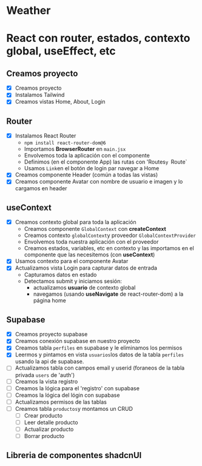 # Weather 
# React con router, estados, contexto global, useEffect, etc
## Creamos proyecto
- [x] Creamos proyecto
- [x] Instalamos Tailwind
- [x] Creamos vistas Home, About, Login
## Router
- [x] Instalamos React Router
   - `npm install react-router-dom@6`
   - Importamos **BrowserRouter** en `main.jsx`
   - Envolvemos toda la aplicación con el componente
   - Definimos (en el componente App) las rutas con 'Routes`y `Route`
   - Usamos `Link`en el botón de login par navegar a Home
- [x] Creamos componente Header (común a todas las vistas)
- [x] Creamos componente Avatar con nombre de usuario e imagen y lo cargamos en header
## useContext
- [x] Creamos contexto global para toda la aplicación
    - Creamos componente `GlobalContext` con **createContext**
    - Creamos contexto `globalContext`y proveedor `GlobalContextProvider`
    - Envolvemos toda nuestra aplicación con el proveedor
    - Creamos estados, variables, etc en contexto y las importamos en el componente que las necesitemos (con **useContext**)
- [x] Usamos contexto para el componente Avatar
- [x] Actualizamos vista Login para capturar datos de entrada
  - Capturamos datos en estado 
  - Detectamos submit y iniciamos sesión: 
    - actualizamos **usuario** de contexto global
    - navegamos (usando **useNavigate** de react-router-dom) a la página home

## Supabase
- [x] Creamos proyecto supabase
- [x] Creamos conexión supabase en nuestro proyecto
- [x] Creamos tabla `perfiles` en supabase y le eliminamos los permisos
- [x] Leermos y pintamos en vista `usuarios`los datos de la tabla `perfiles`  usando la api de supabase.
- [ ] Actualizamos tabla con campos email y userid (foraneos de la tabla privada `users` de 'auth')
- [ ] Creamos la vista registro
- [ ] Creamos la lógica para el 'registro' con supabase
- [ ] Creamos la lógica del lógin con supabase
- [ ] Actualizamos permisos de las tablas
- [ ] Creamos tabla `productos`y montamos un CRUD
  - [ ] Crear producto
  - [ ] Leer detalle producto
  - [ ] Actualizar producto
  - [ ] Borrar producto

## Libreria de componentes shadcnUI